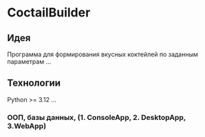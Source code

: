 # CoctailBuilder
## Идея
Программа для формирования вкусных коктейлей по заданным параметрам 
...
## Технологии
Python >= 3.12
...
### ООП, базы данных, (1. ConsoleApp, 2. DesktopApp, 3.WebApp)